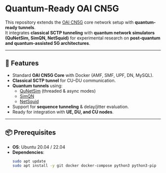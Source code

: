 # Quantum-Ready OAI CN5G

This repository extends the [OAI CN5G](https://gitlab.eurecom.fr/oai/cn5g/oai-cn5g-fed) core network setup with **quantum-ready tunnels**.  
It integrates **classical SCTP tunneling** with **quantum network simulators (QuNetSim, SimQN, NetSquid)** for experimental research on **post-quantum and quantum-assisted 5G architectures**.

---

## 🚀 Features
- Standard **OAI CN5G Core** with Docker (AMF, SMF, UPF, DN, MySQL).
- **Classical SCTP tunnel** for CU–DU communication.
- **Quantum tunnels** using:
  - [QuNetSim](https://github.com/tqsd/QuNetSim) (threaded & async modes)
  - [SimQN](https://github.com/ScQ-Cloud/SimQN)
  - [NetSquid](https://netsquid.org/)
- Support for **sequence tunneling** & delay/jitter evaluation.
- Ready for integration with **UE, DU, and CU nodes**.

---

## 📦 Prerequisites
- **OS**: Ubuntu 20.04 / 22.04  
- **Dependencies**:
  ```bash
  sudo apt update
  sudo apt install -y git docker docker-compose python3 python3-pip
